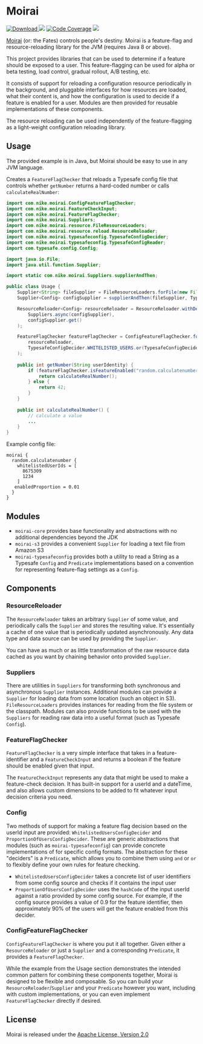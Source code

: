 # Moirai

[ ![Download](https://api.bintray.com/packages/nike/maven/moirai/images/download.svg) ](https://bintray.com/nike/maven/moirai-core/_latestVersion)
[![][travis img]][travis]
[![Code Coverage](https://img.shields.io/codecov/c/github/Nike-Inc/moirai/master.svg)](https://codecov.io/github/Nike-Inc/moirai?branch=master)
 [![][license img]][license]

[Moirai](https://en.wikipedia.org/wiki/Moirai) (or: the Fates) controls people's destiny. Moirai is a feature-flag and resource-reloading library for the JVM (requires Java 8 or above).

This project provides libraries that can be used to determine if a feature should be exposed to a user. This feature-flagging can be used for alpha or beta testing, load control, gradual rollout, A/B testing, etc.

It consists of support for reloading a configuration resource periodically in the background, and pluggable interfaces for how resources are loaded, what their content is, and how the configuration is used to decide if a feature is enabled for a user. Modules are then provided for reusable implementations of these components.

The resource reloading can be used independently of the feature-flagging as a light-weight configuration reloading library.

## Usage

The provided example is in Java, but Moirai should be easy to use in any JVM language.

Creates a `FeatureFlagChecker` that reloads a Typesafe config file that controls whether `getNumber` returns a hard-coded number or calls `calculateRealNumber`:
```java
import com.nike.moirai.ConfigFeatureFlagChecker;
import com.nike.moirai.FeatureCheckInput;
import com.nike.moirai.FeatureFlagChecker;
import com.nike.moirai.Suppliers;
import com.nike.moirai.resource.FileResourceLoaders;
import com.nike.moirai.resource.reload.ResourceReloader;
import com.nike.moirai.typesafeconfig.TypesafeConfigDecider;
import com.nike.moirai.typesafeconfig.TypesafeConfigReader;
import com.typesafe.config.Config;

import java.io.File;
import java.util.function.Supplier;

import static com.nike.moirai.Suppliers.supplierAndThen;

public class Usage {
    Supplier<String> fileSupplier = FileResourceLoaders.forFile(new File("/path/to/conf/file/moirai.conf"));
    Supplier<Config> configSupplier = supplierAndThen(fileSupplier, TypesafeConfigReader.FROM_STRING);

    ResourceReloader<Config> resourceReloader = ResourceReloader.withDefaultSettings(
        Suppliers.async(configSupplier),
        configSupplier.get()
    );

    FeatureFlagChecker featureFlagChecker = ConfigFeatureFlagChecker.forReloadableResource(
        resourceReloader,
        TypesafeConfigDecider.WHITELISTED_USERS.or(TypesafeConfigDecider.PROPORTION_OF_USERS)
    );
    
    public int getNumber(String userIdentity) {
        if (featureFlagChecker.isFeatureEnabled("random.calculatenumber", FeatureCheckInput.forUser(userIdentity))) {
            return calculateRealNumber();
        } else {
            return 42;
        }
    }
    
    public int calculateRealNumber() {
        // calculate a value
        ...
    }
}
```

Example config file:
```
moirai {
  random.calculatenumber {
    whitelistedUserIds = [
      8675309
      1234
    ]
   enabledProportion = 0.01
  }
}
```

## Modules

* `moirai-core` provides base functionality and abstractions with no additional dependencies beyond the JDK
* `moirai-s3` provides a convenient `Supplier` for loading a text file from Amazon S3
* `moirai-typesafeconfig` provides both a utility to read a String as a Typesafe `Config` and `Predicate` implementations based on a convention for representing feature-flag settings as a `Config`.

## Components

### ResourceReloader

The `ResourceReloader` takes an arbitrary `Supplier` of some value, and periodically calls the `Supplier` and stores the resulting value. It's essentially a cache of one value that is periodically updated asynchronously. Any data type and data source can be used by providing the `Supplier`.

You can have as much or as little transformation of the raw resource data cached as you want by chaining behavior onto provided `Supplier`. 

### Suppliers

There are utilities in `Suppliers` for transforming both synchronous and asynchronous `Supplier` instances. Additional modules can provide a `Supplier` for loading data from some location (such an object in S3). `FileResourceLoaders` provides instances for reading from the file system or the classpath. Modules can also provide functions to be used with the `Suppliers` for reading raw data into a useful format (such as Typesafe `Config`). 

### FeatureFlagChecker

`FeatureFlagChecker` is a very simple interface that takes in a feature-identifier and a `FeatureCheckInput` and returns a boolean if the feature should be enabled given that input.

The `FeatureCheckInput` represents any data that might be used to make a feature-check decision. It has built-in support for a userId and a dateTime, and also allows custom dimensions to be added to fit whatever input decision criteria you need.

### Config

Two methods of support for making a feature flag decision based on the userId input are provided: `WhitelistedUsersConfigDecider` and `ProportionOfUsersConfigDecider`. These are generic abstractions that modules (such as `moirai-typesafeconfig`) can provide concrete implementations of for specific config formats. The abstraction for these "deciders" is a `Predicate`, which allows you to combine them using `and` or `or` to flexibly define your own rules for feature checking.

* `WhitelistedUsersConfigDecider` takes a concrete list of user identifiers from some config source and checks if it contains the input user
* `ProportionOfUsersConfigDecider` uses the `hashCode` of the input userId against a ratio provided by some config source. For example, if the config source provides a value of 0.9 for the feature identifier, then approximately 90% of the users will get the feature enabled from this decider. 

### ConfigFeatureFlagChecker

`ConfigFeatureFlagChecker` is where you put it all together. Given either a `ResourceReloader` or just a `Supplier` and a corresponding `Predicate`, it provides a `FeatureFlagChecker`.

While the example from the Usage section demonstrates the intended common pattern for combining these components together, Moirai is designed to be flexible and composable. So you can build your `ResourceReloader`/`Supplier` and your `Predicate` however you want, including with custom implementations, or you can even implement `FeatureFlagChecker` directly if desired.

<a name="license"></a>
## License

Moirai is released under the [Apache License, Version 2.0](http://www.apache.org/licenses/LICENSE-2.0)

[travis]:https://travis-ci.org/Nike-Inc/moirai
[travis img]:https://api.travis-ci.org/Nike-Inc/moirai.svg?branch=master

[license]:LICENSE.txt
[license img]:https://img.shields.io/badge/License-Apache%202-blue.svg
